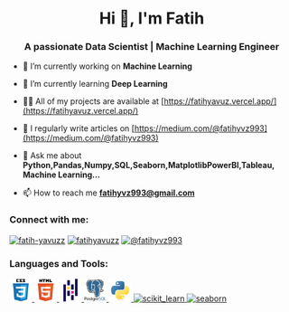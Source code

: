 <h1 align="center">Hi 👋, I'm Fatih</h1>
<h3 align="center">A passionate Data Scientist | Machine Learning Engineer</h3>

- 🔭 I’m currently working on **Machine Learning**

- 🌱 I’m currently learning **Deep Learning**

- 👨‍💻 All of my projects are available at [https://fatihyavuz.vercel.app/](https://fatihyavuz.vercel.app/)

- 📝 I regularly write articles on [https://medium.com/@fatihyvz993](https://medium.com/@fatihyvz993)

- 💬 Ask me about **Python,Pandas,Numpy,SQL,Seaborn,MatplotlibPowerBI,Tableau, Machine Learning...**

- 📫 How to reach me **fatihyvz993@gmail.com**

<h3 align="left">Connect with me:</h3>
<p align="left">
<a href="https://linkedin.com/in/fatih-yavuzz" target="blank"><img align="center" src="https://raw.githubusercontent.com/rahuldkjain/github-profile-readme-generator/master/src/images/icons/Social/linked-in-alt.svg" alt="fatih-yavuzz" height="30" width="40" /></a>
<a href="https://kaggle.com/fatihyavuzz" target="blank"><img align="center" src="https://raw.githubusercontent.com/rahuldkjain/github-profile-readme-generator/master/src/images/icons/Social/kaggle.svg" alt="fatihyavuzz" height="30" width="40" /></a>
<a href="https://medium.com/@fatihyvz993" target="blank"><img align="center" src="https://raw.githubusercontent.com/rahuldkjain/github-profile-readme-generator/master/src/images/icons/Social/medium.svg" alt="@fatihyvz993" height="30" width="40" /></a>
</p>

<h3 align="left">Languages and Tools:</h3>
<p align="left"> <a href="https://www.w3schools.com/css/" target="_blank" rel="noreferrer"> <img src="https://raw.githubusercontent.com/devicons/devicon/master/icons/css3/css3-original-wordmark.svg" alt="css3" width="40" height="40"/> </a> <a href="https://www.w3.org/html/" target="_blank" rel="noreferrer"> <img src="https://raw.githubusercontent.com/devicons/devicon/master/icons/html5/html5-original-wordmark.svg" alt="html5" width="40" height="40"/> </a> <a href="https://pandas.pydata.org/" target="_blank" rel="noreferrer"> <img src="https://raw.githubusercontent.com/devicons/devicon/2ae2a900d2f041da66e950e4d48052658d850630/icons/pandas/pandas-original.svg" alt="pandas" width="40" height="40"/> </a> <a href="https://www.postgresql.org" target="_blank" rel="noreferrer"> <img src="https://raw.githubusercontent.com/devicons/devicon/master/icons/postgresql/postgresql-original-wordmark.svg" alt="postgresql" width="40" height="40"/> </a> <a href="https://www.python.org" target="_blank" rel="noreferrer"> <img src="https://raw.githubusercontent.com/devicons/devicon/master/icons/python/python-original.svg" alt="python" width="40" height="40"/> </a> <a href="https://scikit-learn.org/" target="_blank" rel="noreferrer"> <img src="https://upload.wikimedia.org/wikipedia/commons/0/05/Scikit_learn_logo_small.svg" alt="scikit_learn" width="40" height="40"/> </a> <a href="https://seaborn.pydata.org/" target="_blank" rel="noreferrer"> <img src="https://seaborn.pydata.org/_images/logo-mark-lightbg.svg" alt="seaborn" width="40" height="40"/> </a> </p>
